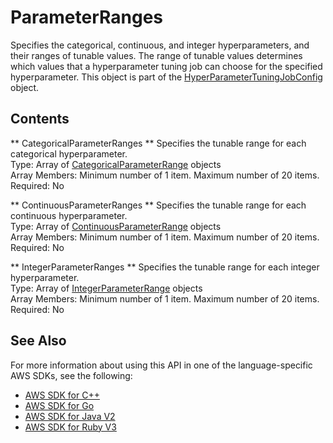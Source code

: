 # ParameterRanges<a name="API_ParameterRanges"></a>

Specifies the categorical, continuous, and integer hyperparameters, and their ranges of tunable values\. The range of tunable values determines which values that a hyperparameter tuning job can choose for the specified hyperparameter\. This object is part of the [HyperParameterTuningJobConfig](API_HyperParameterTuningJobConfig.md) object\.

## Contents<a name="API_ParameterRanges_Contents"></a>

 ** CategoricalParameterRanges **   <a name="forecast-Type-ParameterRanges-CategoricalParameterRanges"></a>
Specifies the tunable range for each categorical hyperparameter\.  
Type: Array of [CategoricalParameterRange](API_CategoricalParameterRange.md) objects  
Array Members: Minimum number of 1 item\. Maximum number of 20 items\.  
Required: No

 ** ContinuousParameterRanges **   <a name="forecast-Type-ParameterRanges-ContinuousParameterRanges"></a>
Specifies the tunable range for each continuous hyperparameter\.  
Type: Array of [ContinuousParameterRange](API_ContinuousParameterRange.md) objects  
Array Members: Minimum number of 1 item\. Maximum number of 20 items\.  
Required: No

 ** IntegerParameterRanges **   <a name="forecast-Type-ParameterRanges-IntegerParameterRanges"></a>
Specifies the tunable range for each integer hyperparameter\.  
Type: Array of [IntegerParameterRange](API_IntegerParameterRange.md) objects  
Array Members: Minimum number of 1 item\. Maximum number of 20 items\.  
Required: No

## See Also<a name="API_ParameterRanges_SeeAlso"></a>

For more information about using this API in one of the language\-specific AWS SDKs, see the following:
+  [AWS SDK for C\+\+](https://docs.aws.amazon.com/goto/SdkForCpp/forecast-2018-06-26/ParameterRanges) 
+  [AWS SDK for Go](https://docs.aws.amazon.com/goto/SdkForGoV1/forecast-2018-06-26/ParameterRanges) 
+  [AWS SDK for Java V2](https://docs.aws.amazon.com/goto/SdkForJavaV2/forecast-2018-06-26/ParameterRanges) 
+  [AWS SDK for Ruby V3](https://docs.aws.amazon.com/goto/SdkForRubyV3/forecast-2018-06-26/ParameterRanges) 